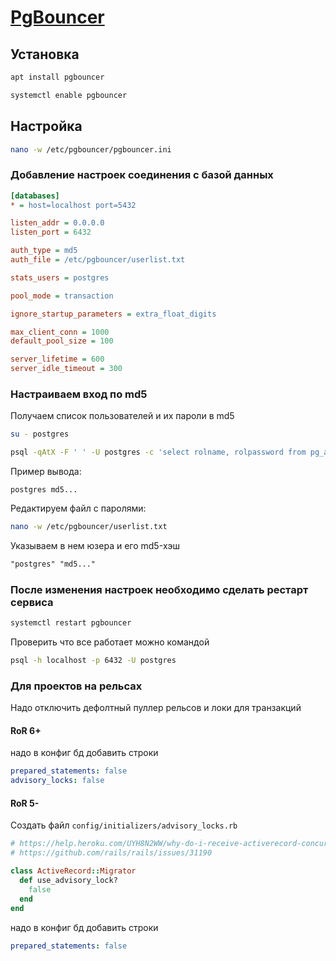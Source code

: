 # [PgBouncer](https://github.com/pgbouncer/pgbouncer)

## Установка

```bash
apt install pgbouncer

systemctl enable pgbouncer
```

## Настройка

```bash
nano -w /etc/pgbouncer/pgbouncer.ini
```

### Добавление настроек соединения с базой данных

```ini
[databases]
* = host=localhost port=5432

listen_addr = 0.0.0.0
listen_port = 6432

auth_type = md5
auth_file = /etc/pgbouncer/userlist.txt

stats_users = postgres

pool_mode = transaction

ignore_startup_parameters = extra_float_digits

max_client_conn = 1000
default_pool_size = 100

server_lifetime = 600
server_idle_timeout = 300
```

### Настраиваем вход по md5

Получаем список пользователей и их пароли в md5

```bash
su - postgres

psql -qAtX -F ' ' -U postgres -c 'select rolname, rolpassword from pg_authid'
```

Пример вывода:

```log
postgres md5...
```

Редактируем файл с паролями:

```bash
nano -w /etc/pgbouncer/userlist.txt
```

Указываем в нем юзера и его md5-хэш

```txt
"postgres" "md5..."
```

### После изменения настроек необходимо сделать рестарт сервиса

```bash
systemctl restart pgbouncer
```

Проверить что все работает можно командой

```bash
psql -h localhost -p 6432 -U postgres
```

### Для проектов на рельсах

Надо отключить дефолтный пуллер рельсов и локи для транзакций

#### RoR 6+

надо в конфиг бд добавить строки

```yaml
prepared_statements: false
advisory_locks: false
```

#### RoR 5-

Создать файл `config/initializers/advisory_locks.rb`

```ruby
# https://help.heroku.com/UYH8N2WW/why-do-i-receive-activerecord-concurrentmigrationerror-when-running-rails-migrations-using-pgbouncer
# https://github.com/rails/rails/issues/31190

class ActiveRecord::Migrator
  def use_advisory_lock?
    false
  end
end
```

надо в конфиг бд добавить строки

```yaml
prepared_statements: false
```
